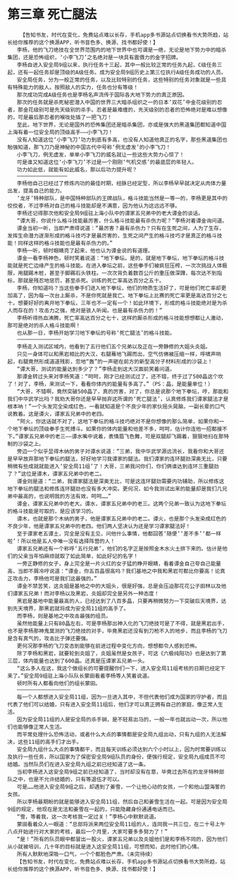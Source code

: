 # 第三章 死亡腿法
        【告知书友，时代在变化，免费站点难以长存，手机app多书源站点切换看书大势所趋，站长给你推荐的这个换源APP，听书音色多、换源、找书都好使！】
       李杨，他的飞刀绝技在全世界范围内的地下世界中也可谓是一绝，无论是地下势力中的暗杀集团，还是恐怖组织，‘小李飞刀’之名绝对是一块具有震慑力的金字招牌。
       李杨自进入安全局9组以来，执行任务十三起，其中一般比较正常的任务九起，C级任务三起，还有一起任务却是顶级的A级任务。成为安全局9组历史上第三位执行A级任务成功的人员。
       安全局任务，分为一般正常的任务，以及比较特别的任务，这些特别的任务对象就是一些具有特殊能力的敌人。按照敌人的实力，任务也分有等级！
       那次成功完成A级任务也是李杨名声流传于国际各大地下势力的真正原因。
       那次的任务就是杀死秘密潜入中国的世界三大暗杀组织之一的日本‘双花’中金花级别的忍者，那金花级别可是先天级别的杀手。忍者是最难缠的，先天级别的忍者的恐怖绝对是难以想像的，可是最后那忍者的喉咙处插了一把飞刀！
       至此，地下世界，无论是国外的恐怖集团还是暗杀集团，亦或是强大的黑道集团都知道中国上海有着一位安全局的顶级高手——小李飞刀！
       没有人知道这位‘小李飞刀’功力到底有多高，也没有人知道他真正的名字，那些黑道集团也勉强知道，那飞刀乃是神秘的中国古代中号称‘例无虚发’的小李飞刀！
       小李飞刀，例无虚发，单单小李飞刀的威名就让一些这些大势力心惊了！
       可是谁又知道这位‘小李飞刀’不过是一个刚刚‘气机交感’的最底层的年轻人。
       功力如此低，就能有如此威名，那以后功力提升呢？
       ————————————————
       李杨他自己已经过了修炼内功的最佳时期，经脉已经定型，所以李杨早早就决定从肉体力量出发，提高自己的能力。
       ‘龙牙’特种部队，是中国特种部队的王牌战队，格斗技能当然是一等一的，李杨更是其中的佼佼者，不过李杨对自己的格斗技能却是不满意，因为他认为这远远不够。
       李杨还记得那次他和安全局9组驻上海小队中的谭家五兄弟中的老大谭金的谈话。
       “谭大哥，你说什么格斗技能最厉害，什么格斗技能最有杀伤力呢？”李杨对着谭金询问道。
       谭金当初一听，当即严肃得说道：“最厉害？最有杀伤力？只有在生死之间，人为了生存，发挥生命潜力逐渐形成的格斗技巧才是最厉害的，生死之间产生的格斗技巧才是真正的格斗技能！同样这样的格斗技能也是最有杀伤力的。”
       李杨一听，顿时眼睛亮了起来，他也认为谭金说的有道理。
       谭金一看李杨神色，顿时笑着说道：“地下拳坛。是的，就是地下拳坛，地下拳坛的格斗技能就是死亡边缘产生的格斗技能。在进入拳坛之前，这些拳手们被疯狂压榨，一次次挑战人体极限，用腿踢木桩，甚至于脚踢石头铁柱。一次次背负着数百公斤的重压做深蹲，每次达不到指标，那就是残忍地惩罚，甚至杀死。训练的死亡率高达百分之五十。
       李杨，你知道吗？当这些拳手们进入地下拳坛，他们的物质生活好了，可是他们死亡率却更加高了，因为每一次台上厮杀，不是你死就是我亡。地下拳坛上比赛的死亡率更是高达百分之七十。想要好好的离开地下拳坛，三年也不一定有一个！如此环境下，形成的格斗技能绝对是为杀人而存在的！攻击力之强，绝对是骇人听闻。也是最有杀伤力的！”
       李杨听得热血沸腾，死亡率高达百分之七十，这样的厮杀形成的格斗技能想想都让人激动，那可是绝对的杀人格斗技能啊！
       也从那一日，李杨开始学习地下拳坛的号称‘死亡腿法’的格斗技能。
       ——————————————
       李杨走入测试区域内，他看到了五行他们五个兄弟以及正在一旁静修的大姐头炎姐。
       只见一身体可以和黑岩相比的大汉，右腿蓦地飞踢而出，空气仿佛被压缩一样，呼啸声响起，右腿竟然形成道道残影，忽地“轰”的一声砸在前方的新型高分子材料形成的沙袋上！
       “谭大哥，测试的能量达到多少了？”李杨走到这大汉面前笑着问道。
       那谭金转过头来对李杨笑道：“呵呵，刚才已经测试过了，还不错，终于过了500晶这个坎了！对了，李杨，来测试一下，看看你体内的能量有多高了。”（PS：晶，是能量单位！）
       “大哥，不错啊，竟然突破500晶了，真的厉害，对了，你总是说那个地下拳坛，哼，那能和我们中华武学比吗？我劝大哥你还是早早抛弃这所谓的‘死亡腿法’，认真修炼我们谭家腿法才是根本呐！”一个头发完全染成红色，一看就知道是个不良少年的家伙摇头晃脑，一副长辈的口气说教着。这是谭火，谭家五兄弟中的老四。
       “阿火，你这话就不对了，这地下拳坛的格斗技巧绝对不是你想像的那么简单，如果你和一个地下拳坛的顶级拳手生死搏斗。如果你的体内能量和他差不多，呵呵，估计你连他一招都接不下。”谭家五兄弟中的老三——谭水嘴中说着，表情眉飞色舞，可是双腿却飞踢着，狠狠地扫在那特制的沙袋之上。
       旁边一个似乎显得木纳的男子对谭水说道：“三弟，我中华武学源远流长，我看你和大哥还是早早放弃那地下拳坛的腿法，好好地学习我谭家的腿法。我们谭家的连环腿劲深奥无比，只要稍微有些成就就能进入‘安全局11组’了！大哥，三弟我问你们，你们俩谁达到连环三重腿劲了？”这位是谭木，谭家五兄弟中的老二。
       谭金则是道：“二弟，我谭家腿法是深奥无比，可是这连环腿劲需要内功辅助，所以修炼这地下拳坛的腿法和修炼连环腿劲也没有多大冲突。更何况，如今我测试出来的能量却是我们几兄弟中最高的，也说明我的方法有效，呵呵……”
       谭金，谭家五兄弟中的老大。谭水，谭家五兄弟中的老三。这两个兄弟一致认为这地下拳坛的格斗技能是可取的，是应该学习的。
       谭木，也就是那个木纳的男子，他是谭家五兄弟中的老二。谭火，也是那个头发染成红色的不良少年，他是谭家五兄弟中的老四。他们两人坚决认为还是学习谭家腿法好！
       至于谭家老五谭土，完全是没有主见，问他什么事情，他都回答‘随便’‘差不多’‘都一样啦’！所以他是五人中唯一没有选择阵营的人！
       谭家五兄弟还有一个称呼‘五行兄弟’，他们的名字正是按照金木水火土排下来的。估计是他们的父亲当年怕麻烦就取了如此简单，如此好记的名字！
       一旁正静修的女子，身上完全是一片火红的女子猛的睁开眼睛，看着谭金自己夸自己能量高，当即不屑冷哼说道：“谭金，你五百晶很高吗？我们基地之中我和黑岩可都比你要高！论真正攻击力，李杨他可是我们这最强的。”
       谭金不禁苦笑，这炎姐是基地之中的大姐头，很是好强，总是会压迫那花花公子田林以及他们谭家五兄弟！而对李杨以及黑岩，炎姐却完全是另外一种态度！
       黑岩是基地中能量最高的人，已经达到了八百多晶，只要再稍微努力一下突破后天境界，达到先天境界，那黑岩就将成为安全局11组的高手了。
       而李杨，则是基地之中攻击最强的组员。
       虽然他能量上只有80晶左右，可是李杨那出神入化的飞刀绝技可是了不得，就是黑岩出手，也不是李杨那神鬼莫测的飞刀绝技的对手，毕竟黑岩还没有到刀枪不入的地步，而且李杨的飞刀是含有真气的，攻击比子弹还要强。
       更何况那李杨的飞刀变态到能够在前进过程中变化方向，想想都令人感到恐怖。
       除了李杨和黑岩，就要轮到炎姐了，炎姐虽然是女孩子，可这《六极纯阳功》也是达到了第三层，体内能量也达到了600晶。还真是压谭家五兄弟一头。
       “这么多人在这，我这个做组长的可要提醒你们一下，进入安全局11组考核的日期已经定下来了。”安全局9组驻上海小队队长蒙田看着李杨等人笑着说道。
       顿时所有人都看向他们的组长蒙田。
       —————————————————
       每一个人都想进入安全局11组，因为一旦进入其中，不但代表他们成为国家的守护者，而且代表了他们可以结婚，只有进入安全局11组后，他们才可以真正拥有自己的家庭，像正常人生活。
       因为安全局11组的人是安全局的杀手锏，是不轻易出马的，一般一年也就出动一次，所以他们也能够像正常人生活。
       而平常处理什么恐怖活动，或者什么大点的事情都是安全局九组出动，只有九组的人无法解决，这些11组的高手们才出手。
       安全局九组什么大点的事情都干，而且每天训练必须达到六个小时以上，因为时常要训练以及执行一些任务，所以国家为了保密安全局9组队员的身份，便强行规定，安全局九组成员不可结婚。当然队员们在进入安全局九组之前已经知道了这一条。
       当初李杨进入这安全局9组之前已经知道了，当时却没有在意，毕竟过去所在的龙牙特种部队之中，也是不允许结婚的，只有等退伍才可以。
       可是……他进入安全局9组之后，却遇到了姜雪，一个让他心动的女孩，一个和他山盟海誓的女孩。
       所以李杨最期盼的就是能够进入安全局11组，然后自己和姜雪生活在一起。可是因为安全局9组的规定，他现在是无法和姜雪在一起的，只能隐藏身份通通电话而已。
       “雪，等着我，这一次考核我一定过关！”李杨心中默默说道。
       蒙田看着众人一眼道：“总部将派来两位安全局11组的人，连同我一共三位，在二十号上午八点开始进行对大家的考核，最后一个月里，大家可要多多努力了！”
       “是！”所有的队员眼中都冒出一股火，谭家五兄弟以及炎姐他们是和李杨不同的，因为他们从小就被培训，几十年的目标就是进入这安全局11组，可想而知，此时他们的心情。
       所有人默默地深吸一口气，一个个都脸色严肃。（未完待续）
       【告知书友，时代在变化，免费站点难以长存，手机app多书源站点切换看书大势所趋，站长给你推荐的这个换源APP，听书音色多、换源、找书都好使！】